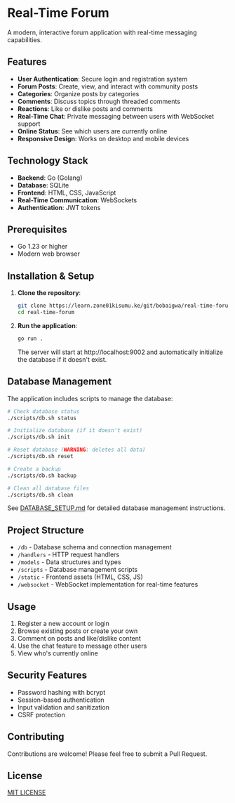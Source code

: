 # Real-Time Forum

A modern, interactive forum application with real-time messaging capabilities.

##  Features

- **User Authentication**: Secure login and registration system
- **Forum Posts**: Create, view, and interact with community posts
- **Categories**: Organize posts by categories
- **Comments**: Discuss topics through threaded comments
- **Reactions**: Like or dislike posts and comments
- **Real-Time Chat**: Private messaging between users with WebSocket support
- **Online Status**: See which users are currently online
- **Responsive Design**: Works on desktop and mobile devices

##  Technology Stack

- **Backend**: Go (Golang)
- **Database**: SQLite
- **Frontend**: HTML, CSS, JavaScript
- **Real-Time Communication**: WebSockets
- **Authentication**: JWT tokens

##  Prerequisites

- Go 1.23 or higher
- Modern web browser

##  Installation & Setup

1. **Clone the repository**:
   ```bash
   git clone https://learn.zone01kisumu.ke/git/bobaigwa/real-time-forum.git
   cd real-time-forum
   ```

2. **Run the application**:
   ```bash
   go run .
   ```
   
   The server will start at http://localhost:9002 and automatically initialize the database if it doesn't exist.

##  Database Management

The application includes scripts to manage the database:

```bash
# Check database status
./scripts/db.sh status

# Initialize database (if it doesn't exist)
./scripts/db.sh init

# Reset database (WARNING: deletes all data)
./scripts/db.sh reset

# Create a backup
./scripts/db.sh backup

# Clean all database files
./scripts/db.sh clean
```

See [DATABASE_SETUP.md](DATABASE_SETUP.md) for detailed database management instructions.

##  Project Structure

- `/db` - Database schema and connection management
- `/handlers` - HTTP request handlers
- `/models` - Data structures and types
- `/scripts` - Database management scripts
- `/static` - Frontend assets (HTML, CSS, JS)
- `/websocket` - WebSocket implementation for real-time features

##  Usage

1. Register a new account or login
2. Browse existing posts or create your own
3. Comment on posts and like/dislike content
4. Use the chat feature to message other users
5. View who's currently online

##  Security Features

- Password hashing with bcrypt
- Session-based authentication
- Input validation and sanitization
- CSRF protection

##  Contributing

Contributions are welcome! Please feel free to submit a Pull Request.

##  License

[MIT LICENSE](LICENSE)
